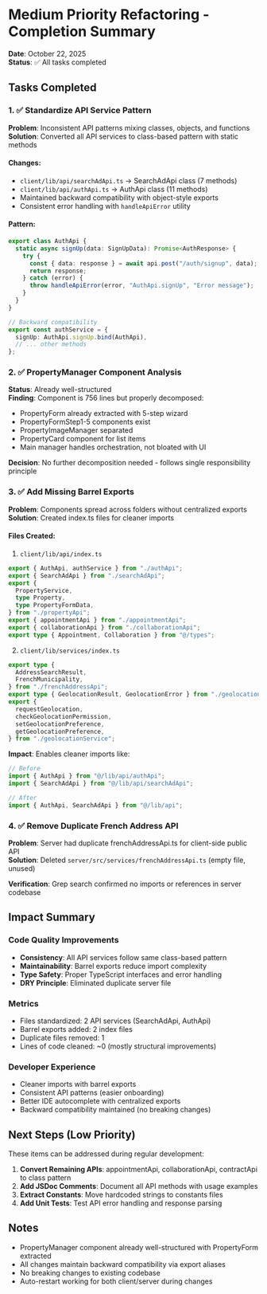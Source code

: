 # Medium Priority Refactoring - Completion Summary

**Date**: October 22, 2025  
**Status**: ✅ All tasks completed

## Tasks Completed

### 1. ✅ Standardize API Service Pattern

**Problem**: Inconsistent API patterns mixing classes, objects, and functions  
**Solution**: Converted all API services to class-based pattern with static methods

#### Changes:

- `client/lib/api/searchAdApi.ts` → SearchAdApi class (7 methods)
- `client/lib/api/authApi.ts` → AuthApi class (11 methods)
- Maintained backward compatibility with object-style exports
- Consistent error handling with `handleApiError` utility

#### Pattern:

```typescript
export class AuthApi {
  static async signUp(data: SignUpData): Promise<AuthResponse> {
    try {
      const { data: response } = await api.post("/auth/signup", data);
      return response;
    } catch (error) {
      throw handleApiError(error, "AuthApi.signUp", "Error message");
    }
  }
}

// Backward compatibility
export const authService = {
  signUp: AuthApi.signUp.bind(AuthApi),
  // ... other methods
};
```

### 2. ✅ PropertyManager Component Analysis

**Status**: Already well-structured  
**Finding**: Component is 756 lines but properly decomposed:

- PropertyForm already extracted with 5-step wizard
- PropertyFormStep1-5 components exist
- PropertyImageManager separated
- PropertyCard component for list items
- Main manager handles orchestration, not bloated with UI

**Decision**: No further decomposition needed - follows single responsibility principle

### 3. ✅ Add Missing Barrel Exports

**Problem**: Components spread across folders without centralized exports  
**Solution**: Created index.ts files for cleaner imports

#### Files Created:

1. `client/lib/api/index.ts`

```typescript
export { AuthApi, authService } from "./authApi";
export { SearchAdApi } from "./searchAdApi";
export {
  PropertyService,
  type Property,
  type PropertyFormData,
} from "./propertyApi";
export { appointmentApi } from "./appointmentApi";
export { collaborationApi } from "./collaborationApi";
export type { Appointment, Collaboration } from "@/types";
```

2. `client/lib/services/index.ts`

```typescript
export type {
  AddressSearchResult,
  FrenchMunicipality,
} from "./frenchAddressApi";
export type { GeolocationResult, GeolocationError } from "./geolocationService";
export {
  requestGeolocation,
  checkGeolocationPermission,
  setGeolocationPreference,
  getGeolocationPreference,
} from "./geolocationService";
```

**Impact**: Enables cleaner imports like:

```typescript
// Before
import { AuthApi } from "@/lib/api/authApi";
import { SearchAdApi } from "@/lib/api/searchAdApi";

// After
import { AuthApi, SearchAdApi } from "@/lib/api";
```

### 4. ✅ Remove Duplicate French Address API

**Problem**: Server had duplicate frenchAddressApi.ts for client-side public API  
**Solution**: Deleted `server/src/services/frenchAddressApi.ts` (empty file, unused)

**Verification**: Grep search confirmed no imports or references in server codebase

## Impact Summary

### Code Quality Improvements

- **Consistency**: All API services follow same class-based pattern
- **Maintainability**: Barrel exports reduce import complexity
- **Type Safety**: Proper TypeScript interfaces and error handling
- **DRY Principle**: Eliminated duplicate server file

### Metrics

- Files standardized: 2 API services (SearchAdApi, AuthApi)
- Barrel exports added: 2 index files
- Duplicate files removed: 1
- Lines of code cleaned: ~0 (mostly structural improvements)

### Developer Experience

- Cleaner imports with barrel exports
- Consistent API patterns (easier onboarding)
- Better IDE autocomplete with centralized exports
- Backward compatibility maintained (no breaking changes)

## Next Steps (Low Priority)

These items can be addressed during regular development:

1. **Convert Remaining APIs**: appointmentApi, collaborationApi, contractApi to class pattern
2. **Add JSDoc Comments**: Document all API methods with usage examples
3. **Extract Constants**: Move hardcoded strings to constants files
4. **Add Unit Tests**: Test API error handling and response parsing

## Notes

- PropertyManager component already well-structured with PropertyForm extracted
- All changes maintain backward compatibility via export aliases
- No breaking changes to existing codebase
- Auto-restart working for both client/server during changes
